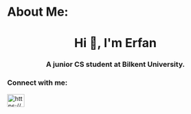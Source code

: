 # About Me:
<h1 align="center">Hi 👋, I'm Erfan</h1>
<h3 align="center">A junior CS student at Bilkent University.</h3>

<h3 align="left">Connect with me:</h3>
<p align="left">
<a href="https://linkedin.com/in/https://www.linkedin.com/in/erfan-farhangkia-2316b7248/" target="blank"><img align="center" src="https://raw.githubusercontent.com/rahuldkjain/github-profile-readme-generator/master/src/images/icons/Social/linked-in-alt.svg" alt="https://www.linkedin.com/in/erfan-farhangkia-2316b7248/" height="30" width="40" /></a>
</p>
